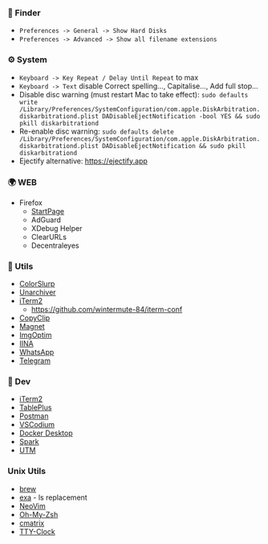 ### 🚀 Finder

- `Preferences -> General -> Show Hard Disks`
- `Preferences -> Advanced -> Show all filename extensions`

### ⚙️ System

- `Keyboard -> Key Repeat / Delay Until Repeat` to max
- `Keyboard -> Text` disable Correct spelling..., Capitalise..., Add full stop...
- Disable disc warning (must restart Mac to take effect): `sudo defaults write /Library/Preferences/SystemConfiguration/com.apple.DiskArbitration.diskarbitrationd.plist DADisableEjectNotification -bool YES && sudo pkill diskarbitrationd`
- Re-enable disc warning: `sudo defaults delete /Library/Preferences/SystemConfiguration/com.apple.DiskArbitration.diskarbitrationd.plist DADisableEjectNotification && sudo pkill diskarbitrationd`
- Ejectify alternative: https://ejectify.app

### 🌍 WEB

- Firefox
  - [StartPage](https://wintermute-84.github.io/bento/)
  - AdGuard
  - XDebug Helper
  - ClearURLs
  - Decentraleyes

### 🎨️ Utils

- [ColorSlurp](https://colorslurp.com/)
- [Unarchiver](https://apps.apple.com/us/app/the-unarchiver/id425424353?mt=12)
- [iTerm2](https://iterm2.com/) 
  - https://github.com/wintermute-84/iterm-conf
- [CopyClip](https://apps.apple.com/us/app/copyclip-clipboard-history/id595191960?mt=12)
- [Magnet](https://apps.apple.com/us/app/magnet/id441258766?mt=12)
- [ImgOptim](https://imageoptim.com/mac)
- [IINA](https://iina.io/)
- [WhatsApp](https://www.whatsapp.com/download/)
- [Telegram](https://macos.telegram.org/)

### 👺 Dev

- [iTerm2](https://iterm2.com/)
- [TablePlus](https://tableplus.com/)
- [Postman](https://www.postman.com/)
- [VSCodium](https://github.com/VSCodium/vscodium)
- [Docker Desktop](https://www.docker.com/products/docker-desktop/)
- [Spark](https://sparkmailapp.com/)
- [UTM](https://getutm.app/install/)

### Unix Utils

- [brew](https://brew.sh/)
- [exa](https://github.com/ogham/exa) - ls replacement
- [NeoVim](https://neovim.io/)
- [Oh-My-Zsh](https://ohmyz.sh/)
- [cmatrix](#)
- [TTY-Clock](https://www.carta.tech/man-pages/man1/tty-clock.1.html)


